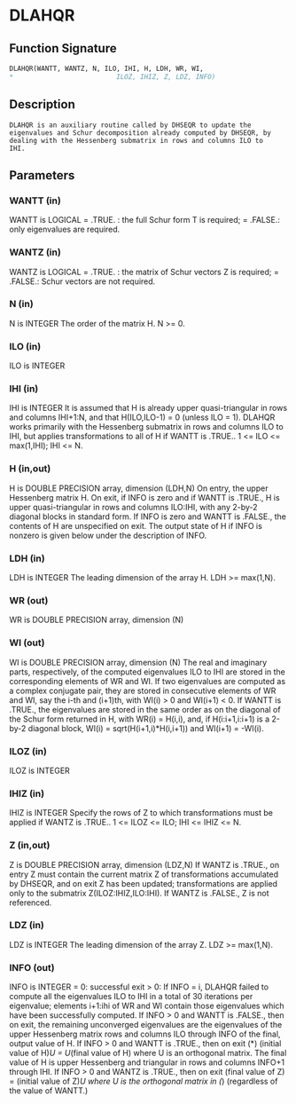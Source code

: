 # DLAHQR

## Function Signature

```fortran
DLAHQR(WANTT, WANTZ, N, ILO, IHI, H, LDH, WR, WI,
*                          ILOZ, IHIZ, Z, LDZ, INFO)
```

## Description


    DLAHQR is an auxiliary routine called by DHSEQR to update the
    eigenvalues and Schur decomposition already computed by DHSEQR, by
    dealing with the Hessenberg submatrix in rows and columns ILO to
    IHI.

## Parameters

### WANTT (in)

WANTT is LOGICAL = .TRUE. : the full Schur form T is required; = .FALSE.: only eigenvalues are required.

### WANTZ (in)

WANTZ is LOGICAL = .TRUE. : the matrix of Schur vectors Z is required; = .FALSE.: Schur vectors are not required.

### N (in)

N is INTEGER The order of the matrix H. N >= 0.

### ILO (in)

ILO is INTEGER

### IHI (in)

IHI is INTEGER It is assumed that H is already upper quasi-triangular in rows and columns IHI+1:N, and that H(ILO,ILO-1) = 0 (unless ILO = 1). DLAHQR works primarily with the Hessenberg submatrix in rows and columns ILO to IHI, but applies transformations to all of H if WANTT is .TRUE.. 1 <= ILO <= max(1,IHI); IHI <= N.

### H (in,out)

H is DOUBLE PRECISION array, dimension (LDH,N) On entry, the upper Hessenberg matrix H. On exit, if INFO is zero and if WANTT is .TRUE., H is upper quasi-triangular in rows and columns ILO:IHI, with any 2-by-2 diagonal blocks in standard form. If INFO is zero and WANTT is .FALSE., the contents of H are unspecified on exit. The output state of H if INFO is nonzero is given below under the description of INFO.

### LDH (in)

LDH is INTEGER The leading dimension of the array H. LDH >= max(1,N).

### WR (out)

WR is DOUBLE PRECISION array, dimension (N)

### WI (out)

WI is DOUBLE PRECISION array, dimension (N) The real and imaginary parts, respectively, of the computed eigenvalues ILO to IHI are stored in the corresponding elements of WR and WI. If two eigenvalues are computed as a complex conjugate pair, they are stored in consecutive elements of WR and WI, say the i-th and (i+1)th, with WI(i) > 0 and WI(i+1) < 0. If WANTT is .TRUE., the eigenvalues are stored in the same order as on the diagonal of the Schur form returned in H, with WR(i) = H(i,i), and, if H(i:i+1,i:i+1) is a 2-by-2 diagonal block, WI(i) = sqrt(H(i+1,i)*H(i,i+1)) and WI(i+1) = -WI(i).

### ILOZ (in)

ILOZ is INTEGER

### IHIZ (in)

IHIZ is INTEGER Specify the rows of Z to which transformations must be applied if WANTZ is .TRUE.. 1 <= ILOZ <= ILO; IHI <= IHIZ <= N.

### Z (in,out)

Z is DOUBLE PRECISION array, dimension (LDZ,N) If WANTZ is .TRUE., on entry Z must contain the current matrix Z of transformations accumulated by DHSEQR, and on exit Z has been updated; transformations are applied only to the submatrix Z(ILOZ:IHIZ,ILO:IHI). If WANTZ is .FALSE., Z is not referenced.

### LDZ (in)

LDZ is INTEGER The leading dimension of the array Z. LDZ >= max(1,N).

### INFO (out)

INFO is INTEGER = 0: successful exit > 0: If INFO = i, DLAHQR failed to compute all the eigenvalues ILO to IHI in a total of 30 iterations per eigenvalue; elements i+1:ihi of WR and WI contain those eigenvalues which have been successfully computed. If INFO > 0 and WANTT is .FALSE., then on exit, the remaining unconverged eigenvalues are the eigenvalues of the upper Hessenberg matrix rows and columns ILO through INFO of the final, output value of H. If INFO > 0 and WANTT is .TRUE., then on exit (*) (initial value of H)*U = U*(final value of H) where U is an orthogonal matrix. The final value of H is upper Hessenberg and triangular in rows and columns INFO+1 through IHI. If INFO > 0 and WANTZ is .TRUE., then on exit (final value of Z) = (initial value of Z)*U where U is the orthogonal matrix in (*) (regardless of the value of WANTT.)

